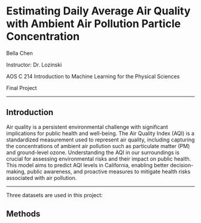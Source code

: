 # Estimating Daily Average Air Quality with Ambient Air Pollution Particle Concentration
Bella Chen 

Instructor: Dr. Lozinski 

AOS C 214 Introduction to Machine Learning for the Physical Sciences 

Final Project
***
## Introduction 
Air quality is a persistent environmental challenge with significant implications for public health and well-being. The Air Quality Index (AQI) is a standardized measurement used to represent air quality, including capturing the concentrations of ambient air pollution such as particulate matter (PM) and ground-level ozone. Understanding the AQI in our surroundings is crucial for assessing environmental risks and their impact on public health. This model aims to predict AQI levels in California, enabling better decision-making, public awareness, and proactive measures to mitigate health risks associated with air pollution.
*** 

Three datasets are used in this project:  

## Methods 

